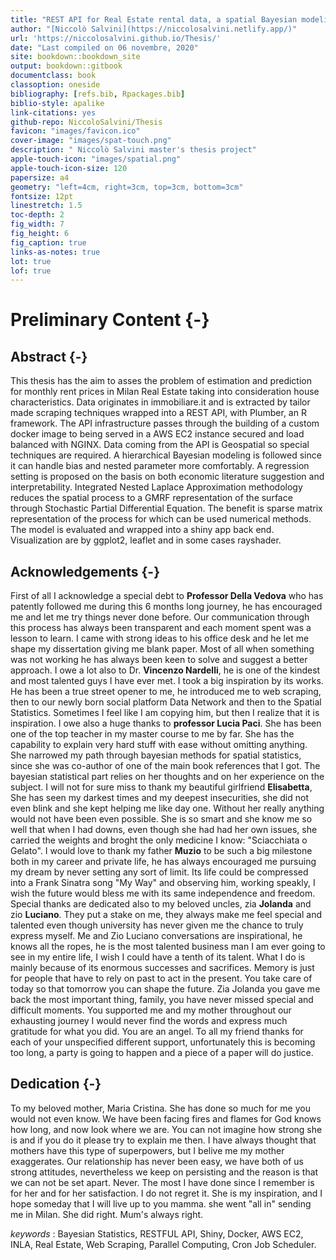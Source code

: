 ```yaml
--- 
title: "REST API for Real Estate rental data, a spatial Bayesian modeling approach with INLA."
author: "[Niccolò Salvini](https://niccolosalvini.netlify.app/)"
url: 'https://niccolosalvini.github.io/Thesis/'
date: "Last compiled on 06 novembre, 2020"
site: bookdown::bookdown_site
output: bookdown::gitbook
documentclass: book
classoption: oneside
bibliography: [refs.bib, Rpackages.bib]
biblio-style: apalike
link-citations: yes
github-repo: NiccoloSalvini/Thesis
favicon: "images/favicon.ico" 
cover-image: "images/spat-touch.png"
description: " Niccolò Salvini master's thesis project"
apple-touch-icon: "images/spatial.png"
apple-touch-icon-size: 120
papersize: a4
geometry: "left=4cm, right=3cm, top=3cm, bottom=3cm"  
fontsize: 12pt
linestretch: 1.5
toc-depth: 2
fig_width: 7
fig_height: 6
fig_caption: true
links-as-notes: true  
lot: true 
lof: true
---
```


<!-- VALUTARE SE METTERE NEL DOCUEMTNO FINALE -->


# Preliminary Content {-}

## Abstract {-}




This thesis has the aim to asses the problem of estimation and prediction for monthly rent prices in Milan Real Estate taking into consideration house characteristics. Data originates in immobiliare.it and is extracted by tailor made scraping techniques wrapped into a REST API, with Plumber, an R framework. The API infrastructure passes through the building of a custom docker image to being served in a AWS EC2 instance secured and load balanced with NGINX. Data coming from the API is Geospatial so special techniques are required. A hierarchical Bayesian modeling is followed since it can handle bias and nested parameter more comfortably. A regression setting is proposed on the basis on both economic literature suggestion and interpretability. Integrated Nested Laplace Approximation methodology reduces the spatial process to a GMRF representation of the surface through Stochastic Partial Differential Equation. The benefit is sparse matrix representation of the process for which can be used numerical methods. The model is evaluated and wrapped into a shiny app back end. Visualization are by ggplot2, leaflet and in some cases rayshader.

## Acknowledgements {-}

First of all I acknowledge a special debt to **Professor Della Vedova** who has patently followed me during this 6 months long journey, he has encouraged me and let me try things never done before. Our communication through this process has always been transparent and each moment spent was a lesson to learn. I came with strong ideas to his office desk and he let me shape my dissertation giving me blank paper. Most of all when something was not working he has always been keen to solve and suggest a better approach. I owe a lot also to Dr. **Vincenzo Nardelli**, he is one of the kindest and most talented guys I have ever met. I took a big inspiration by its works. He has been a true street opener to me, he introduced me to web scraping, then to our newly born social platform Data Network and then to the Spatial Statistics. Sometimes I feel like I am copying him, but then I realize that it is inspiration. I owe also a huge thanks to **professor Lucia Paci**. She has been one of the top teacher in my master course to me by far. She has the capability to explain very hard stuff with ease without omitting anything. She narrowed my path through bayesian methods for spatial statistics, since she was co-author of one of the main book references that I got. The bayesian statistical part relies on her thoughts and on her experience on the subject. 
I will not for sure miss to thank my beautiful girlfriend **Elisabetta**, She has seen my darkest times and my deepest insecurities, she did not even blink and she kept helping me like day one. Without her really anything would not have been even possible. She is so smart and she know me so well that when I had downs, even though she had had her own issues, she carried the weights and broght the only medicine I know: "Sciacchiata o Gelato". I would love to thank my father **Muzio** to be such a big milestone both in my career and private life, he has always encouraged me pursuing my dream by never setting any sort of limit. Its life could be compressed into a Frank Sinatra song "My Way" and observing him, working speakly, I wish the future would bless me with its same independence and freedom. Special thanks are dedicated also to my beloved uncles, zia **Jolanda** and zio **Luciano**.  They put a stake on me, they always make me feel special and talented even though university has never given me the chance to truly express myself. Me and Zio Luciano conversations are inspirational, he knows all the ropes, he is the most talented business man I am ever going to see in my entire life, I wish I could have a tenth of its talent. What I do is mainly because of its enormous successes and sacrifices. Memory is just for people that have to rely on past to act in the present. You take care of today so that tomorrow you can shape the future. Zia Jolanda you gave me back the most important thing, family, you have never missed special and difficult moments. You supported me and my mother throughout our exhausting journey I would never find the words and express much gratitude for what you did. You are an angel. 
To all my friend thanks for each of your unspecified different support, unfortunately this is becoming too long, a party is going to happen and a piece of a paper will do justice.

## Dedication {-}

To my beloved mother, Maria Cristina. She has done so much for me you would not even know. We have been facing fires and flames for God knows how long, and now look where we are. You can not imagine how strong she is and if you do it please try to explain me then. I have always thought that mothers have this type of superpowers, but I belive me my mother exaggerates.
Our relationship has never been easy, we have both of us strong attitudes, nevertheless we keep on persisting and the reason is that we can not be set apart. Never.
The most I have done since I remember is for her and for her satisfaction. I do not regret it. She is my inspiration, and I hope someday that I will live up to you mamma. she went "all in" sending me in Milan. 
She did right.
Mum's always right.


_keywords_ : Bayesian Statistics, RESTFUL API, Shiny, Docker, AWS EC2, INLA, Real Estate, Web Scraping, Parallel Computing, Cron Job Scheduler.





<!-- AUTO COMPILE packages.bib -->

<!-- ```{r include=FALSE} -->
<!-- # automatically create a bib database for R packages -->
<!-- knitr::write_bib(c( -->
<!--   .packages(), 'bookdown', 'knitr', 'rmarkdown' -->
<!-- ), 'packages.bib', append = TRUE) -->
<!-- ``` -->

